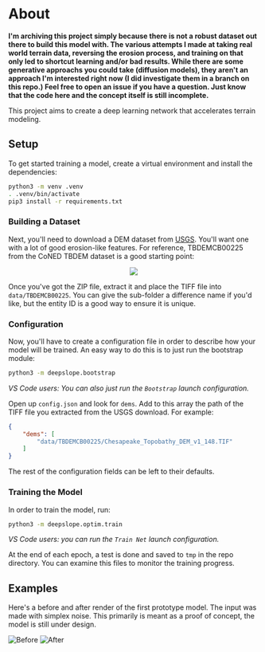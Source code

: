 About
=====

**I'm archiving this project simply because there is not a robust dataset out there to build this model with. The various attempts I made at taking real world terrain data, reversing the erosion process, and training on that only led to shortcut learning and/or bad results. While there are some generative approachs you could take (diffusion models), they aren't an approach I'm interested right now (I did investigate them in a branch on this repo.) Feel free to open an issue if you have a question. Just know that the code here and the concept itself is still incomplete.**

This project aims to create a deep learning network that accelerates terrain modeling.

## Setup

To get started training a model, create a virtual environment and install the dependencies:

```bash
python3 -m venv .venv
. .venv/bin/activate
pip3 install -r requirements.txt
```

### Building a Dataset

Next, you'll need to download a DEM dataset from [USGS](https://earthexplorer.usgs.gov/).
You'll want one with a lot of good erosion-like features.
For reference, TBDEMCB00225 from the CoNED TBDEM dataset is a good starting point:

<p align="center">
<img src="https://earthexplorer.usgs.gov/index/resizeimage?img=https%3A%2F%2Fims.cr.usgs.gov%2Fbrowse%2Ftopobathy%2F2015%2FTBDEMCB00225.jpg&angle=0&size=300">
</p>

Once you've got the ZIP file, extract it and place the TIFF file into `data/TBDEMCB00225`.
You can give the sub-folder a difference name if you'd like,
but the entity ID is a good way to ensure it is unique.

### Configuration

Now, you'll have to create a configuration file in order to describe how your model will be trained.
An easy way to do this is to just run the bootstrap module:

```bash
python3 -m deepslope.bootstrap
```

*VS Code users: You can also just run the `Bootstrap` launch configuration.*

Open up `config.json` and look for `dems`.
Add to this array the path of the TIFF file you extracted from the USGS download.
For example:

```json
{
    "dems": [
        "data/TBDEMCB00225/Chesapeake_Topobathy_DEM_v1_148.TIF"
    ]
}
```

The rest of the configuration fields can be left to their defaults.

### Training the Model

In order to train the model, run:

```bash
python3 -m deepslope.optim.train
```

*VS Code users: you can run the `Train Net` launch configuration.*

At the end of each epoch, a test is done and saved to `tmp` in the repo directory. You can examine this files to monitor the training progress.

## Examples

Here's a before and after render of the first prototype model.
The input was made with simplex noise.
This primarily is meant as a proof of concept, the model is still under design.

![Before](https://github.com/user-attachments/assets/56b68181-8350-4941-ad61-984ab6a306cf)
![After](https://github.com/user-attachments/assets/13137af6-3302-4e53-8994-8cc8a8e2f662)
